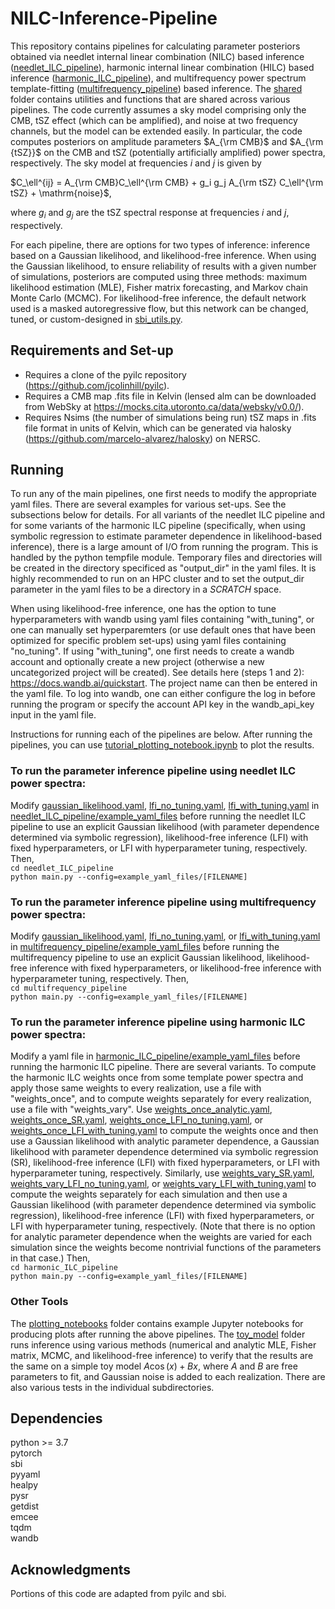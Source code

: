 # NILC-Inference-Pipeline
This repository contains pipelines for calculating parameter posteriors obtained via needlet internal linear combination (NILC) based inference ([needlet_ILC_pipeline](needlet_ILC_pipeline/)), harmonic internal linear combination (HILC) based inference ([harmonic_ILC_pipeline](harmonic_ILC_pipeline/)), and multifrequency power spectrum template-fitting ([multifrequency_pipeline](multifrequency_pipeline/)) based inference. The [shared](shared/) folder contains utilities and functions that are shared across various pipelines. The code currently assumes a sky model comprising only the CMB, tSZ effect (which can be amplified), and noise at two frequency channels, but the model can be extended easily. In particular, the code computes posteriors on amplitude parameters $A_{\rm CMB}$ and $A_{\rm {tSZ}}$ on the CMB and tSZ (potentially artificially amplified) power spectra, respectively. The sky model at frequencies $i$ and $j$ is given by  

$C_\ell^{ij} = A_{\rm CMB}C_\ell^{\rm CMB} + g_i g_j A_{\rm tSZ} C_\ell^{\rm tSZ} + \mathrm{noise}$, 

where $g_i$ and $g_j$ are the tSZ spectral response at frequencies $i$ and $j$, respectively.

For each pipeline, there are options for two types of inference: inference based on a Gaussian likelihood, and likelihood-free inference. When using the Gaussian likelihood, to ensure reliability of results with a given number of simulations, posteriors are computed using three methods: maximum likelihood estimation (MLE), Fisher matrix forecasting, and Markov chain Monte Carlo (MCMC). For likelihood-free inference, the default network used is a masked autoregressive flow, but this network can be changed, tuned, or custom-designed in [sbi_utils.py](shared/sbi_utils.py).

## Requirements and Set-up
 - Requires a clone of the pyilc repository (https://github.com/jcolinhill/pyilc). 
 - Requires a CMB map .fits file in Kelvin (lensed alm can be downloaded from WebSky at https://mocks.cita.utoronto.ca/data/websky/v0.0/). 
 - Requires Nsims (the number of simulations being run) tSZ maps in .fits file format in units of Kelvin, which can be generated via halosky (https://github.com/marcelo-alvarez/halosky) on NERSC.  

## Running
To run any of the main pipelines, one first needs to modify the appropriate yaml files. There are several examples for various set-ups. See the subsections below for details. For all variants of the needlet ILC pipeline and for some variants of the harmonic ILC pipeline (specifically, when using symbolic regression to estimate parameter dependence in likelihood-based inference), there is a large amount of I/O from running the program. This is handled by the python tempfile module. Temporary files and directories will be created in the directory specificed as "output_dir" in the yaml files. It is highly recommended to run on an HPC cluster and to set the output_dir parameter in the yaml files to be a directory in a *SCRATCH* space.  

When using likelihood-free inference, one has the option to tune hyperparameters with wandb using yaml files containing "with_tuning", or one can manually set hyperparemters (or use default ones that have been optimized for specific problem set-ups) using yaml files containing "no_tuning". If using "with_tuning", one first needs to create a wandb account and optionally create a new project (otherwise a new uncategorized project will be created). See details here (steps 1 and 2): https://docs.wandb.ai/quickstart. The project name can then be entered in the yaml file. To log into wandb, one can either configure the log in before running the program or specify the account API key in the wandb_api_key input in the yaml file.  

Instructions for running each of the pipelines are below. After running the pipelines, you can use [tutorial_plotting_notebook.ipynb](plotting_notebooks/tutorial_plotting_notebook.ipynb) to plot the results.    

### To run the parameter inference pipeline using needlet ILC power spectra:  
Modify [gaussian_likelihood.yaml](needlet_ILC_pipeline/example_yaml_files/gaussian_likelihood.yaml), [lfi_no_tuning.yaml](needlet_ILC_pipeline/example_yaml_files/lfi_no_tuning.yaml), [lfi_with_tuning.yaml](needlet_ILC_pipeline/example_yaml_files/lfi_with_tuning.yaml) in [needlet_ILC_pipeline/example_yaml_files](needlet_ILC_pipeline/example_yaml_files) before running the needlet ILC pipeline to use an explicit Gaussian likelihood (with parameter dependence determined via symbolic regression), likelihood-free inference (LFI) with fixed hyperparameters, or LFI with hyperparameter tuning, respectively. Then,  
```cd needlet_ILC_pipeline```   
```python main.py --config=example_yaml_files/[FILENAME]```       

### To run the parameter inference pipeline using multifrequency power spectra:  
Modify [gaussian_likelihood.yaml](multifrequency_pipeline/example_yaml_files/gaussian_likelihood.yaml), [lfi_no_tuning.yaml](multifrequency_pipeline/example_yaml_files/lfi_no_tuning.yaml), or [lfi_with_tuning.yaml](multifrequency_pipeline/example_yaml_files/lfi_with_tuning.yaml) in [multifrequency_pipeline/example_yaml_files](multifrequency_pipeline/example_yaml_files) before running the multifrequency pipeline to use an explicit Gaussian likelihood, likelihood-free inference with fixed hyperparameters, or likelihood-free inference with hyperparameter tuning, respectively. Then,    
```cd multifrequency_pipeline```       
```python main.py --config=example_yaml_files/[FILENAME]```  

### To run the parameter inference pipeline using harmonic ILC power spectra: 
Modify a yaml file in [harmonic_ILC_pipeline/example_yaml_files](harmonic_ILC_pipeline/example_yaml_files) before running the harmonic ILC pipeline. There are several variants.  To compute the harmonic ILC weights once from some template power spectra and apply those same weights to every realization, use a file with "weights_once", and to compute weights separately for every realization, use a file with "weights_vary". Use [weights_once_analytic.yaml](harmonic_ILC_pipeline/example_yaml_files/weights_once_analytic.yaml), [weights_once_SR.yaml](harmonic_ILC_pipeline/example_yaml_files/weights_once_SR.yaml), [weights_once_LFI_no_tuning.yaml](harmonic_ILC_pipeline/example_yaml_files/weights_once_LFI_no_tuning.yaml), or [weights_once_LFI_with_tuning.yaml](harmonic_ILC_pipeline/example_yaml_files/weights_once_LFI_with_tuning.yaml) to compute the weights once and then use a Gaussian likelihood with analytic parameter dependence, a Gaussian likelihood with parameter dependence determined via symbolic regression (SR), likelihood-free inference (LFI) with fixed hyperparameters, or LFI with hyperparameter tuning, respectively. Similarly, use [weights_vary_SR.yaml](harmonic_ILC_pipeline/example_yaml_files/weights_vary_SR.yaml), [weights_vary_LFI_no_tuning.yaml](harmonic_ILC_pipeline/example_yaml_files/weights_vary_LFI_no_tuning.yaml), or [weights_vary_LFI_with_tuning.yaml](harmonic_ILC_pipeline/example_yaml_files/weights_vary_LFI_with_tuning.yaml) to compute the weights separately for each simulation and then use a Gaussian likelihood (with parameter dependence determined via symbolic regression), likelihood-free inference (LFI) with fixed hyperparameters, or LFI with hyperparameter tuning, respectively. (Note that there is no option for analytic parameter dependence when the weights are varied for each simulation since the weights become nontrivial functions of the parameters in that case.) Then,   
```cd harmonic_ILC_pipeline```       
```python main.py --config=example_yaml_files/[FILENAME]```  

### Other Tools
The [plotting_notebooks](plotting_notebooks/) folder contains example Jupyter notebooks for producing plots after running the above pipelines. The [toy_model](toy_model/) folder runs inference using various methods (numerical and analytic MLE, Fisher matrix, MCMC, and likelihood-free inference) to verify that the results are the same on a simple toy model $A \cos(x) + Bx$, where $A$ and $B$ are free parameters to fit, and Gaussian noise is added to each realization. There are also various tests in the individual subdirectories.  

## Dependencies
python >= 3.7   
pytorch  
sbi  
pyyaml   
healpy  
pysr  
getdist  
emcee  
tqdm  
wandb  

## Acknowledgments  
Portions of this code are adapted from pyilc and sbi.  